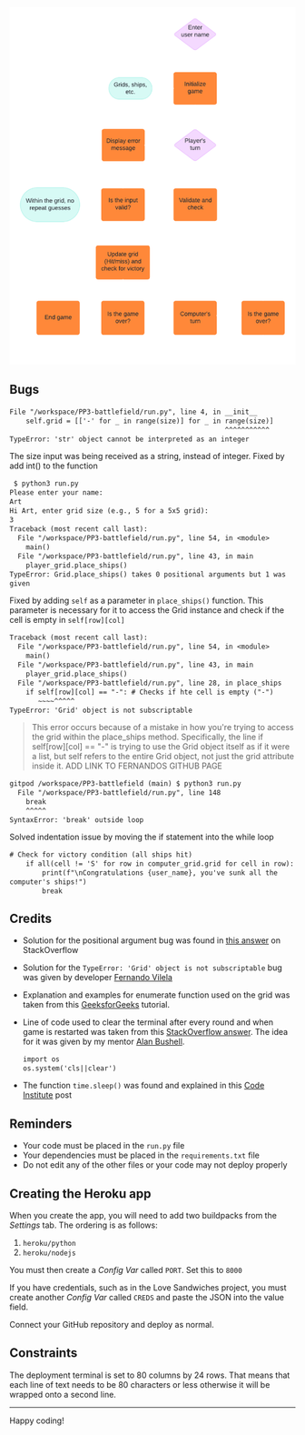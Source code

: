 ![flowchart of the game logic](assets/docs/flowchart.png)
## Bugs

```
File "/workspace/PP3-battlefield/run.py", line 4, in __init__
    self.grid = [['-' for _ in range(size)] for _ in range(size)]
                                                     ^^^^^^^^^^^
TypeError: 'str' object cannot be interpreted as an integer
```

The size input was being received as a string, instead of integer. Fixed by add int() to the function

```
 $ python3 run.py
Please enter your name: 
Art
Hi Art, enter grid size (e.g., 5 for a 5x5 grid): 
3
Traceback (most recent call last):
  File "/workspace/PP3-battlefield/run.py", line 54, in <module>
    main()
  File "/workspace/PP3-battlefield/run.py", line 43, in main
    player_grid.place_ships()
TypeError: Grid.place_ships() takes 0 positional arguments but 1 was given
```

Fixed by adding `self` as a parameter in `place_ships()` function. This parameter is necessary for it to access the Grid instance and check if the cell is empty in `self[row][col]`


```
Traceback (most recent call last):
  File "/workspace/PP3-battlefield/run.py", line 54, in <module>
    main()
  File "/workspace/PP3-battlefield/run.py", line 43, in main
    player_grid.place_ships()
  File "/workspace/PP3-battlefield/run.py", line 28, in place_ships
    if self[row][col] == "-": # Checks if hte cell is empty ("-")
       ~~~~^^^^^
TypeError: 'Grid' object is not subscriptable
```

>  This error occurs because of a mistake in how you're trying to access the grid within the place_ships method. Specifically, the line if self[row][col] == "-" is trying to use the Grid object itself as if it were a list, but self refers to the entire Grid object, not just the grid attribute inside it. ADD LINK TO FERNANDOS GITHUB PAGE

```
gitpod /workspace/PP3-battlefield (main) $ python3 run.py
  File "/workspace/PP3-battlefield/run.py", line 148
    break
    ^^^^^
SyntaxError: 'break' outside loop
```
Solved indentation issue by moving the if statement into the while loop

```
# Check for victory condition (all ships hit)
    if all(cell != 'S' for row in computer_grid.grid for cell in row):
        print(f"\nCongratulations {user_name}, you've sunk all the computer's ships!")
        break
```

## Credits

- Solution for the positional argument bug was found in [this answer](https://stackoverflow.com/questions/43839536/typeerror-generatecode-takes-0-positional-arguments-but-1-was-given) on StackOverflow

- Solution for the `TypeError: 'Grid' object is not subscriptable` bug was given by developer [Fernando Vilela](https://www.geeksforgeeks.org/enumerate-in-python/)

- Explanation and examples for enumerate function used on the grid was taken from this [GeeksforGeeks](https://www.geeksforgeeks.org/enumerate-in-python/) tutorial.

- Line of code used to clear the terminal after every round and when game is restarted was taken from this [StackOverflow answer](https://stackoverflow.com/a/36941376/26410724). The idea for it was given by my mentor [Alan Bushell](https://github.com/Alan-Bushell).
  ```
  import os
  os.system('cls||clear')
  ```

- The function `time.sleep()` was found and explained in this [Code Institute](https://codeinstitute.net/global/blog/how-to-wait-in-python/) post

## Reminders

- Your code must be placed in the `run.py` file
- Your dependencies must be placed in the `requirements.txt` file
- Do not edit any of the other files or your code may not deploy properly

## Creating the Heroku app

When you create the app, you will need to add two buildpacks from the _Settings_ tab. The ordering is as follows:

1. `heroku/python`
2. `heroku/nodejs`

You must then create a _Config Var_ called `PORT`. Set this to `8000`

If you have credentials, such as in the Love Sandwiches project, you must create another _Config Var_ called `CREDS` and paste the JSON into the value field.

Connect your GitHub repository and deploy as normal.

## Constraints

The deployment terminal is set to 80 columns by 24 rows. That means that each line of text needs to be 80 characters or less otherwise it will be wrapped onto a second line.

---

Happy coding!
